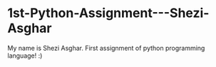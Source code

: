 # 1st-Python-Assignment---Shezi-Asghar
My name is Shezi Asghar. First assignment of python programming language! :)

